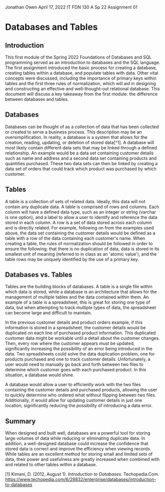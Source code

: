 Jonathan Owen
April 17, 2022
IT FDN 130 A Sp 22
Assignment 01

# Databases and Tables

## Introduction

This first module of the Spring 2022 Foundations of Databases and SQL programming served as an introduction to databases and the SQL language. The first assignment introduced the basic process for creating a database, creating tables within a database, and populate tables with data. Other vital concepts were discussed, including the importance of primary keys within tables and the first three rules of normalization, which will aid in designing and constructing an effective and well-thought-out relational database. This document will discuss a key takeaway from the first module: the difference between databases and tables. 

## Databases

Databases can be thought of as a collection of data that has been collected or created to serve a business process. This description may be an oversimplification. In reality, a database is a system that allows for the creation, reading, updating, or deletion of stored data[^1]. A database will most likely contain different data sets that may be linked through a defined relationship. An example would be a data set containing customer details such as name and address and a second data set containing products and quantities purchased. These two data sets can then be linked by creating a data set of orders that could track which product was purchased by which customer. 

## Tables

A table is a collection of sets of related data. Ideally, this data will not contain any duplicate data. A table is comprised of rows and columns. Each column will have a defined data type, such as an integer or string (varchar is one option), and a label to allow a user to identify and reference the data stored in each column. A row is a set of data stored across each column and is directly related. For example, following on from the examples used above, the data set containing the customer details would be defined as a table with a row of the data containing each customer's name. When creating a table, the rules of normalization should be followed in order to ensure the following; that there is no duplication of data, data is stored in its smallest unit of meaning (referred to in class as an 'atomic value'), and the table rows may be uniquely identified by the use of a primary key. 

## Databases vs. Tables

Tables are the building blocks of databases. A table is a single file within which data is stored, while a database is an architecture that allows for the management of multiple tables and the data contained within them. An example of a table is a spreadsheet, this is great for storing one type of data, but when attempting to track multiple types of data, the spreadsheet can become large and difficult to maintain. 

In the previous customer details and product orders example, if this information is stored in a spreadsheet, the customer details would be duplicated on each line of purchased product information. This duplicated customer data might be workable until a detail about the customer changes. Then, every row where the customer appears must be updated, significantly increasing the possibility of an error being introduced in the data. Two spreadsheets could solve the data duplication problem, one for products purchased and one to track customer details. Unfortunately, a user would need to manually go back and forth between two files to determine which customer goes with each purchased product. In this situation, a database would shine. 

A database would allow a user to efficiently work with the two files containing the customer details and purchased products, allowing the user to quickly determine who ordered what without flipping between two files. Additionally, it would allow for updating customer details in just one location, significantly reducing the possibility of introducing a data error.

## Summary

When designed and built well, databases are a powerful tool for storing large volumes of data while reducing or eliminating duplicate data. In addition, a well-designed database could increase the confidence that stored data is correct and improve the efficiency when viewing records. While tables are an excellent method for storing small and limited sets of data, their power and usefulness are greatly increased when combined with and related to other tables within a database.



[1]  Kimani, D. (2012, August 1). *Introduction to Databases*. Techopedia.Com. https://www.techopedia.com/6/28832/enterprise/databases/introduction-to-databases
